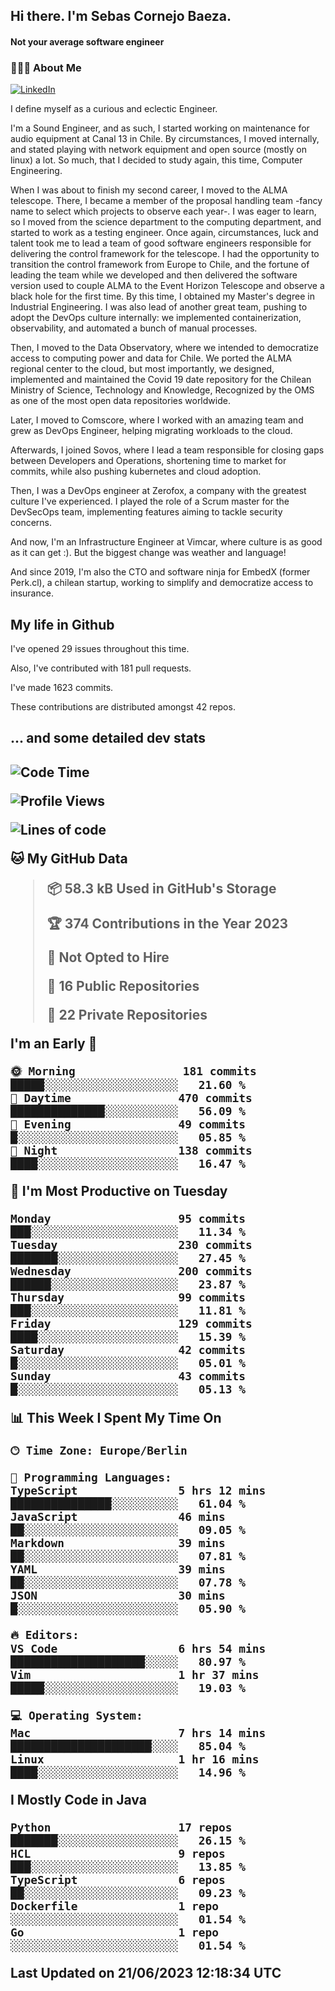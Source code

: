 <h2> Hi there.  I'm Sebas Cornejo Baeza.</h2>
<h4> Not your average software engineer</h4>
<h3> 👨🏻‍💻 About Me </h3>
<a href="http://linkedin.com/in/sebastian-cornejo-baeza/"><img alt="LinkedIn" src="https://img.shields.io/badge/Sebas%20Cornejo%20-informational?style=appveyor&logo=linkedin"></a>


I define myself as a curious and eclectic Engineer.

I'm a Sound Engineer, and as such, I started working on maintenance for audio equipment at Canal 13 in Chile.
By circumstances, I moved internally, and stated playing with network equipment and open source (mostly on linux) 
a lot. So much, that I decided to study again, this time, Computer Engineering.

When I was about to finish my second career, I moved to the ALMA telescope. There, I became a member of the proposal handling team
-fancy name to select which projects to observe each year-. 
I was eager to learn, so I moved from the science department to the computing department, and started to work as 
a testing engineer. Once again, circumstances, luck and talent took me to lead a team of good software engineers 
responsible for delivering the control framework for the telescope. I had the opportunity to transition the control framework from
Europe to Chile, and the fortune of leading the team while we developed and then delivered the software
version used to couple ALMA to the Event Horizon Telescope and observe a black hole for the first time.
By this time, I obtained my Master's degree in Industrial Engineering.
I was also lead of another great team, pushing to adopt the DevOps culture internally: we implemented containerization, observability, and automated a bunch of manual processes.

Then, I moved to the Data Observatory, where we intended to democratize access to computing power
and data for Chile. We ported the ALMA regional center to the cloud, but most importantly, we designed, implemented
and maintained the Covid 19 date repository for the Chilean Ministry of Science, Technology and Knowledge, Recognized by the OMS as one of the most open
data repositories worldwide.

Later, I moved to Comscore, where I worked with an amazing team and grew as DevOps Engineer, helping migrating workloads to the cloud.

Afterwards, I joined Sovos, where I lead a team responsible for closing gaps between Developers and Operations, shortening time to market for commits, while
also pushing kubernetes and cloud adoption.

Then, I was a DevOps engineer at Zerofox, a company with the greatest culture I've experienced. I played the role of a Scrum master for the DevSecOps team,
implementing features aiming to tackle security concerns.

And now, I'm an Infrastructure Engineer at Vimcar, where culture is as good as it can get :). But the biggest change was weather and language!
 
And since 2019, I'm also the CTO and software ninja for EmbedX (former Perk.cl), a chilean startup, working to simplify and democratize access to insurance.

<h2> My life in Github </h2>

I've opened 29 issues throughout this time.

Also, I've contributed with 181 pull requests.

I've made 1623 commits.

These contributions are distributed amongst 42 repos.

<h2>... and some detailed dev stats<h2>

<!--START_SECTION:waka-->
![Code Time](http://img.shields.io/badge/Code%20Time-381%20hrs%209%20mins-blue)

![Profile Views](http://img.shields.io/badge/Profile%20Views-0-blue)

![Lines of code](https://img.shields.io/badge/From%20Hello%20World%20I%27ve%20Written-672.5%20thousand%20lines%20of%20code-blue)

**🐱 My GitHub Data** 

> 📦 58.3 kB Used in GitHub's Storage 
 > 
> 🏆 374 Contributions in the Year 2023
 > 
> 🚫 Not Opted to Hire
 > 
> 📜 16 Public Repositories 
 > 
> 🔑 22 Private Repositories 
 > 
**I'm an Early 🐤** 

```text
🌞 Morning                181 commits         █████░░░░░░░░░░░░░░░░░░░░   21.60 % 
🌆 Daytime                470 commits         ██████████████░░░░░░░░░░░   56.09 % 
🌃 Evening                49 commits          █░░░░░░░░░░░░░░░░░░░░░░░░   05.85 % 
🌙 Night                  138 commits         ████░░░░░░░░░░░░░░░░░░░░░   16.47 % 
```
📅 **I'm Most Productive on Tuesday** 

```text
Monday                   95 commits          ███░░░░░░░░░░░░░░░░░░░░░░   11.34 % 
Tuesday                  230 commits         ███████░░░░░░░░░░░░░░░░░░   27.45 % 
Wednesday                200 commits         ██████░░░░░░░░░░░░░░░░░░░   23.87 % 
Thursday                 99 commits          ███░░░░░░░░░░░░░░░░░░░░░░   11.81 % 
Friday                   129 commits         ████░░░░░░░░░░░░░░░░░░░░░   15.39 % 
Saturday                 42 commits          █░░░░░░░░░░░░░░░░░░░░░░░░   05.01 % 
Sunday                   43 commits          █░░░░░░░░░░░░░░░░░░░░░░░░   05.13 % 
```


📊 **This Week I Spent My Time On** 

```text
🕑︎ Time Zone: Europe/Berlin

💬 Programming Languages: 
TypeScript               5 hrs 12 mins       ███████████████░░░░░░░░░░   61.04 % 
JavaScript               46 mins             ██░░░░░░░░░░░░░░░░░░░░░░░   09.05 % 
Markdown                 39 mins             ██░░░░░░░░░░░░░░░░░░░░░░░   07.81 % 
YAML                     39 mins             ██░░░░░░░░░░░░░░░░░░░░░░░   07.78 % 
JSON                     30 mins             █░░░░░░░░░░░░░░░░░░░░░░░░   05.90 % 

🔥 Editors: 
VS Code                  6 hrs 54 mins       ████████████████████░░░░░   80.97 % 
Vim                      1 hr 37 mins        █████░░░░░░░░░░░░░░░░░░░░   19.03 % 

💻 Operating System: 
Mac                      7 hrs 14 mins       █████████████████████░░░░   85.04 % 
Linux                    1 hr 16 mins        ████░░░░░░░░░░░░░░░░░░░░░   14.96 % 
```

**I Mostly Code in Java** 

```text
Python                   17 repos            ███████░░░░░░░░░░░░░░░░░░   26.15 % 
HCL                      9 repos             ███░░░░░░░░░░░░░░░░░░░░░░   13.85 % 
TypeScript               6 repos             ██░░░░░░░░░░░░░░░░░░░░░░░   09.23 % 
Dockerfile               1 repo              ░░░░░░░░░░░░░░░░░░░░░░░░░   01.54 % 
Go                       1 repo              ░░░░░░░░░░░░░░░░░░░░░░░░░   01.54 % 
```




 Last Updated on 21/06/2023 12:18:34 UTC
<!--END_SECTION:waka-->
